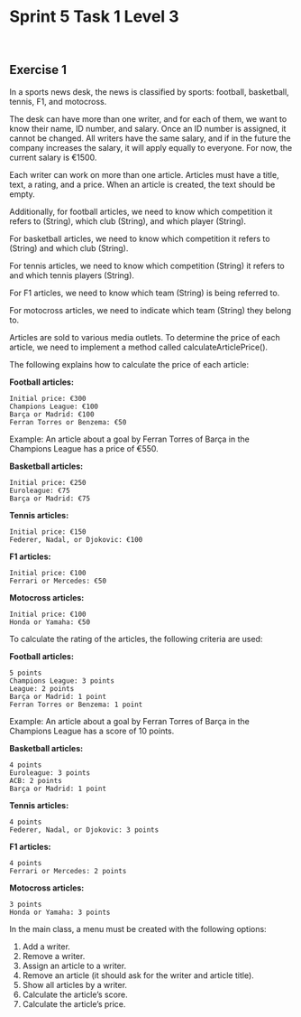 # Sprint 5 Task 1 Level 3

<br/>

## Exercise 1


In a sports news desk, the news is classified by sports: football, basketball, tennis, F1, and motocross.

The desk can have more than one writer, and for each of them, we want to know their name, ID number, and salary. Once an ID number is assigned, it cannot be changed. All writers have the same salary, and if in the future the company increases the salary, it will apply equally to everyone. For now, the current salary is €1500.

Each writer can work on more than one article. Articles must have a title, text, a rating, and a price. When an article is created, the text should be empty.

Additionally, for football articles, we need to know which competition it refers to (String), which club (String), and which player (String).

For basketball articles, we need to know which competition it refers to (String) and which club (String).

For tennis articles, we need to know which competition (String) it refers to and which tennis players (String).

For F1 articles, we need to know which team (String) is being referred to.

For motocross articles, we need to indicate which team (String) they belong to.

Articles are sold to various media outlets. To determine the price of each article, we need to implement a method called calculateArticlePrice().

The following explains how to calculate the price of each article:

**Football articles:**

    Initial price: €300
    Champions League: €100
    Barça or Madrid: €100
    Ferran Torres or Benzema: €50

Example: An article about a goal by Ferran Torres of Barça in the Champions League has a price of €550.

**Basketball articles:**

    Initial price: €250
    Euroleague: €75
    Barça or Madrid: €75

**Tennis articles:**

    Initial price: €150
    Federer, Nadal, or Djokovic: €100

**F1 articles:**

    Initial price: €100
    Ferrari or Mercedes: €50

**Motocross articles:**

    Initial price: €100
    Honda or Yamaha: €50

To calculate the rating of the articles, the following criteria are used:

**Football articles:**

    5 points
    Champions League: 3 points
    League: 2 points
    Barça or Madrid: 1 point
    Ferran Torres or Benzema: 1 point

Example: An article about a goal by Ferran Torres of Barça in the Champions League has a score of 10 points.

**Basketball articles:**

    4 points
    Euroleague: 3 points
    ACB: 2 points
    Barça or Madrid: 1 point

**Tennis articles:**

    4 points
    Federer, Nadal, or Djokovic: 3 points

**F1 articles:**

    4 points
    Ferrari or Mercedes: 2 points

**Motocross articles:**

    3 points
    Honda or Yamaha: 3 points

In the main class, a menu must be created with the following options:

1. Add a writer.
2. Remove a writer.
3. Assign an article to a writer.
4. Remove an article (it should ask for the writer and article title).
5. Show all articles by a writer.
6. Calculate the article’s score.
7. Calculate the article’s price.